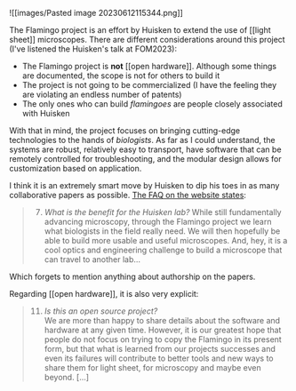 ![[images/Pasted image 20230612115344.png]]

The Flamingo project is an effort by Huisken to extend the use of [[light sheet]] microscopes. There are different considerations around this project (I've listened the Huisken's talk at FOM2023): 

- The Flamingo project is **not** [[open hardware]]. Although some things are documented, the scope is not for others to build it
- The project is not going to be commercialized (I have the feeling they are violating an endless number of patents)
- The only ones who can build *flamingoes* are people closely associated with Huisken

With that in mind, the project focuses on bringing cutting-edge technologies to the hands of *biologists*. As far as I could understand, the systems are robust, relatively easy to transport, have software that can be remotely controlled for troubleshooting, and the modular design allows for customization based on application. 

I think it is an extremely smart move by Huisken to dip his toes in as many collaborative papers as possible. [The FAQ on the website states](https://huiskenlab.com/flamingo-faq/):

> 7. _What is the benefit for the Huisken lab?_ 
> While still fundamentally advancing microscopy, through the Flamingo project we learn what biologists in the field really need. We will then hopefully be able to build more usable and useful microscopes. And, hey, it is a cool optics and engineering challenge to build a microscope that can travel to another lab…

Which forgets to mention anything about authorship on the papers. 

Regarding [[open hardware]], it is also very explicit:

>11. _Is this an open source project?_  
We are more than happy to share details about the software and hardware at any given time. However, it is our greatest hope that people do not focus on trying to copy the Flamingo in its present form, but that what is learned from our projects successes and even its failures will contribute to better tools and new ways to share them for light sheet, for microscopy and maybe even beyond. [...]

